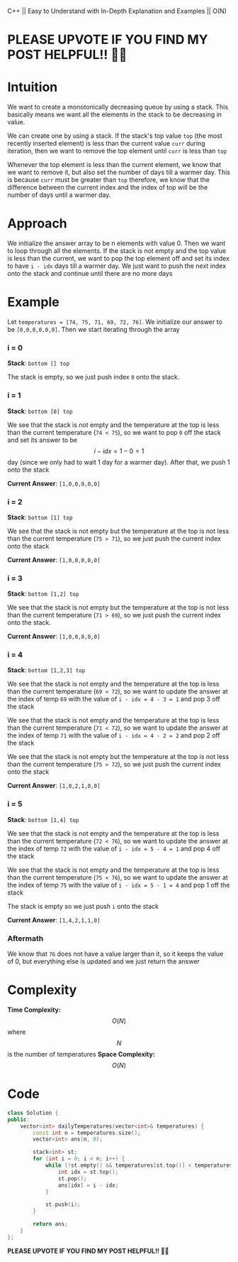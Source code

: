 C++ || Easy to Understand with In-Depth Explanation and Examples || O(N)

# PLEASE UPVOTE IF YOU FIND MY POST HELPFUL!! 🥺😁

# Intuition

We want to create a monotonically decreasing queue by using a stack. This basically means we want all the elements in the stack to be decreasing in value. 

We can create one by using a stack. If the stack's top value `top` (the most recently inserted element) is less than the current value `curr` during iteration, then we want to remove the top element until `curr` is less than `top`

Whenever the top element is less than the current element, we know that we want to remove it, but also set the number of days till a warmer day. This is because `curr` must be greater than `top` therefore, we know that the difference between the current index and the index of top will be the number of days until a warmer day.

# Approach

We initialize the answer array to be n elements with value 0. Then we want to loop through all the elements. If the stack is not empty and the top value is less than the current, we want to pop the top element off and set its index to have `i - idx` days till a warmer day. We just want to push the next index onto the stack and continue until there are no more days

# Example

Let `temperatures = [74, 75, 71, 69, 72, 76]`. We initialize our answer to be `[0,0,0,0,0,0]`. Then we start iterating through the array

### i = 0
**Stack**: `bottom [] top`

The stack is empty, so we just push index `0` onto the stack.

### i = 1
**Stack**: `bottom [0] top`

We see that the stack is not empty and the temperature at the top is less than the current temperature (`74 < 75`), so we want to pop `0` off the stack and set its answer to be $$i - idx = 1 - 0 = 1$$ day (since we only had to wait 1 day for a warmer day). After that, we push 1 onto the stack

**Current Answer**: `[1,0,0,0,0,0]`

### i = 2
**Stack**: `bottom [1] top`

We see that the stack is not empty but the temperature at the top is not less than the current temperature (`75 > 71`), so we just push the current index onto the stack

**Current Answer**: `[1,0,0,0,0,0]`

### i = 3
**Stack**: `bottom [1,2] top`

We see that the stack is not empty but the temperature at the top is not less than the current temperature (`71 > 69`), so we just push the current index onto the stack.

**Current Answer**: `[1,0,0,0,0,0]`

### i = 4
**Stack**: `bottom [1,2,3] top`

We see that the stack is not empty and the temperature at the top is less than the current temperature (`69 < 72`), so we want to update the answer at the index of temp `69` with the value of `i - idx = 4 - 3 = 1` and pop 3 off the stack

We see that the stack is not empty and the temperature at the top is less than the current temperature (`71 < 72`), so we want to update the answer at the index of temp `71` with the value of `i - idx = 4 - 2 = 2` and pop 2 off the stack

We see that the stack is not empty but the temperature at the top is not less than the current temperature (`75 > 72`), so we just push the current index onto the stack

**Current Answer**: `[1,0,2,1,0,0]`

### i = 5
**Stack**: `bottom [1,4] top`

We see that the stack is not empty and the temperature at the top is less than the current temperature (`72 < 76`), so we want to update the answer at the index of temp `72` with the value of `i - idx = 5 - 4 = 1` and pop 4 off the stack

We see that the stack is not empty and the temperature at the top is less than the current temperature (`75 < 76`), so we want to update the answer at the index of temp `75` with the value of `i - idx = 5 - 1 = 4` and pop 1 off the stack

The stack is empty so we just push `i` onto the stack

**Current Answer**: `[1,4,2,1,1,0]`

### Aftermath

We know that `76` does not have a value larger than it, so it keeps the value of 0, but everything else is updated and we just return the answer

# Complexity

**Time Complexity:** $$O(N)$$ where $$N$$ is the number of temperatures
**Space Complexity:** $$O(N)$$

# Code

```c++
class Solution {
public:
    vector<int> dailyTemperatures(vector<int>& temperatures) {
        const int n = temperatures.size();
        vector<int> ans(n, 0);

        stack<int> st;
        for (int i = 0; i < n; i++) {
            while (!st.empty() && temperatures[st.top()] < temperatures[i]) {
                int idx = st.top();
                st.pop();
                ans[idx] = i - idx;
            }

            st.push(i);
        }

        return ans;
    }
};
```

**PLEASE UPVOTE IF YOU FIND MY POST HELPFUL!! 🥺😁**